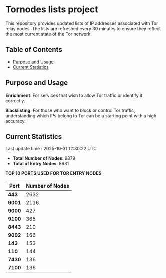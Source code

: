 # Tornodes lists project

This repository provides updated lists of IP addresses associated with Tor relay nodes. The lists are refreshed every 30 minutes to ensure they reflect the most current state of the Tor network.

## Table of Contents

- [Purpose and Usage](#purpose-and-usage)
- [Current Statistics](#current-statistics)


## Purpose and Usage

**Enrichment**: For services that wish to allow Tor traffic or identify it correctly.

**Blacklisting**: For those who want to block or control Tor traffic, understanding which IPs belong to Tor can be a starting point with a high accuracy.

## Current Statistics

Last update time : 2025-10-31 12:30:22 UTC

- **Total Number of Nodes**: 9879
- **Total of Entry Nodes**: 8931

**TOP 10 PORTS USED FOR TOR ENTRY NODES**

| **Port** | **Number of Nodes** |
|------|-----------------|
| **443**   | 2632  |
| **9001**   | 2116  |
| **9000**   | 427  |
| **9100**   | 365  |
| **8443**   | 210  |
| **9002**   | 166  |
| **143**   | 153  |
| **110**   | 144  |
| **7430**   | 136  |
| **7100**   | 136  |

